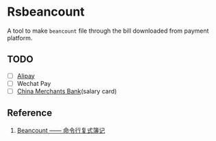 # Rsbeancount

A tool to make `beancount` file through the bill downloaded from payment platform.

## TODO

- [ ] [Alipay](https://www.alipay.com/)
- [ ] Wechat Pay
- [ ] [China Merchants Bank](http://www.cmbchina.com/)(salary card)

## Reference

1. [Beancount —— 命令行复式簿记](https://wzyboy.im/post/1063.html)
